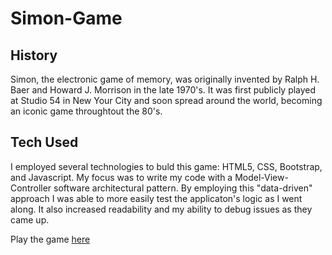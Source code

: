 # Simon-Game

## History
Simon, the electronic game of memory, was originally invented by Ralph H. Baer and Howard J. Morrison in the late 1970's. It was first publicly played at Studio 54 in New Your City and soon spread around the world, becoming an iconic game throughtout the 80's. 

## Tech Used
I employed several technologies to buld this game: HTML5, CSS, Bootstrap, and Javascript. My focus was to write my code with a Model-View-Controller software architectural pattern. By employing this "data-driven" approach I was able to more easily test the applicaton's logic as I went along. It also increased readability and my ability to debug issues as they came up. 

Play the game [here](https://vectornull.github.io/Simon-Game/)
